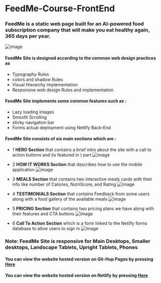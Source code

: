 # FeedMe-Course-FrontEnd
### FeedMe is a static web page built for an AI-powered food subscription company that will make you eat healthy again, 365 days per year.

![image](https://user-images.githubusercontent.com/92520583/199806669-0303d281-2eda-421c-abe4-54d520f6a93b.png)


#### FeedMe Site is designed according to the  common web design practices as
-  Typography Rules
-  colors and shadow Rules
-  Visual Hierarchy implementation
-  Responsive web design Rules and implementation

#### FeedMe Site implements some common features such as :
- Lazy loading images
- Smooth Scrolling
- sticky navigation bar
- Forms actual  deployment using Netlify Back-End

#### FeedMe Site consists of six main sections which are :
  - 1 **HERO Section** that contains a brief intro about the site with a call to action buttons and (is featured in ) part 
   ![image](https://user-images.githubusercontent.com/92520583/199806941-13fb70b0-34b5-4e99-aa39-e814e700cb26.png)

  - 2 **HOW IT WORKS Section** that describes how to use the mobile application 
  ![image](https://user-images.githubusercontent.com/92520583/199807447-36d9c11b-6450-495a-baba-89bb9ab61392.png)

  - 3 **MEALS Section** that contains two interactive meals cards with their info like  number of Calories, NutriScore, and  Rating 
  ![image](https://user-images.githubusercontent.com/92520583/199807540-74f11768-ecbd-438a-8f9d-e4217ce27047.png)

  - 4 **TESTIMONIALS Section** that contains Feedback from some users along with a food gallery of the available meals
  ![image](https://user-images.githubusercontent.com/92520583/199807879-960c8a4f-0400-4e35-bf2a-42b72c3ba069.png)

  - 5 **PRICING Section** that contains two pricing plans we have along with their features and CTA buttons
  ![image](https://user-images.githubusercontent.com/92520583/199807975-90434574-cee8-49eb-9adf-66424c21bee0.png)

  - 6 **Call To Action Section** which is a form linked to the Netlify forms database to allow users to sign in 
  ![image](https://user-images.githubusercontent.com/92520583/199808058-1427bac4-6b0e-4f2b-ba27-0ab40f33df83.png)




### Note: FeedMe Site is responsive for Main Desktops, Smaller desktops, Landscape Tablets, Upright Tablets, Phones

#### You can view the website hosted version on Git-Hup Pages by pressing [Here](https://maes-pyramids.github.io/Omnifood-Course-FrontEnd/)
#### You can view the website hosted version on Netlify by pressing [Here](https://feedme-maes.netlify.app/)
